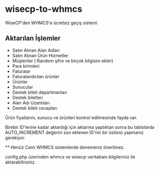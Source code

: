 # wisecp-to-whmcs
WiseCP'den WHMCS'e ücretsiz geçiş sistemi

## Aktarılan İşlemler
- Satın Alınan Alan Adları
- Satın Alınan Ürün Hizmetler
- Müşteriler ( Random şifre ve birçok bilgisini ekler)
- Para birimleri
- Faturalar
- Faturalandırılan ürünler
- Ürünler
- Sunucular
- Destek bileti departmanları
- Destek biletleri
- Alan Adı Uzantıları
- Destek bileti cevapları

Ürün fiyatlarını, sunucu ve ürünleri kontrol edilmesinde fayda var.

Birebir ID'lerine kadar aktardığı için aktarma yaptıktan sonra bu tablolarda AUTO_INCREMENT değerini son eklenen ID'nin bir üstünü yapmanız gerekiyor.

** Henüz Canlı WHMCS sistemlerde denemeniz önerilmez.

config.php üzerinden
whmcs ve wisecp veritabanı bilgileriniz ile aktarabilirsiniz.
